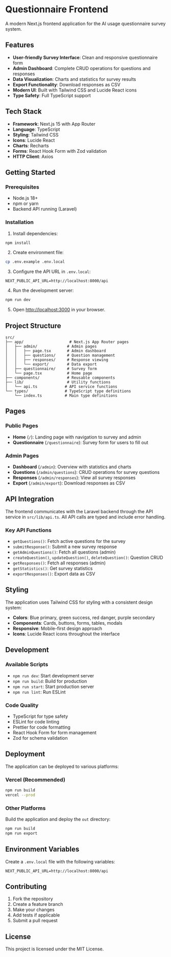 # Questionnaire Frontend

A modern Next.js frontend application for the AI usage questionnaire survey system.

## Features

- **User-friendly Survey Interface**: Clean and responsive questionnaire form
- **Admin Dashboard**: Complete CRUD operations for questions and responses
- **Data Visualization**: Charts and statistics for survey results
- **Export Functionality**: Download responses as CSV
- **Modern UI**: Built with Tailwind CSS and Lucide React icons
- **Type Safety**: Full TypeScript support

## Tech Stack

- **Framework**: Next.js 15 with App Router
- **Language**: TypeScript
- **Styling**: Tailwind CSS
- **Icons**: Lucide React
- **Charts**: Recharts
- **Forms**: React Hook Form with Zod validation
- **HTTP Client**: Axios

## Getting Started

### Prerequisites

- Node.js 18+ 
- npm or yarn
- Backend API running (Laravel)

### Installation

1. Install dependencies:
```bash
npm install
```

2. Create environment file:
```bash
cp .env.example .env.local
```

3. Configure the API URL in `.env.local`:
```env
NEXT_PUBLIC_API_URL=http://localhost:8000/api
```

4. Run the development server:
```bash
npm run dev
```

5. Open [http://localhost:3000](http://localhost:3000) in your browser.

## Project Structure

```
src/
├── app/                    # Next.js App Router pages
│   ├── admin/             # Admin pages
│   │   ├── page.tsx       # Admin dashboard
│   │   ├── questions/     # Question management
│   │   ├── responses/     # Response viewing
│   │   └── export/        # Data export
│   ├── questionnaire/     # Survey form
│   └── page.tsx           # Home page
├── components/            # Reusable components
├── lib/                   # Utility functions
│   └── api.ts            # API service functions
└── types/                # TypeScript type definitions
    └── index.ts          # Main type definitions
```

## Pages

### Public Pages

- **Home** (`/`): Landing page with navigation to survey and admin
- **Questionnaire** (`/questionnaire`): Survey form for users to fill out

### Admin Pages

- **Dashboard** (`/admin`): Overview with statistics and charts
- **Questions** (`/admin/questions`): CRUD operations for survey questions
- **Responses** (`/admin/responses`): View all survey responses
- **Export** (`/admin/export`): Download responses as CSV

## API Integration

The frontend communicates with the Laravel backend through the API service in `src/lib/api.ts`. All API calls are typed and include error handling.

### Key API Functions

- `getQuestions()`: Fetch active questions for the survey
- `submitResponse()`: Submit a new survey response
- `getAdminQuestions()`: Fetch all questions (admin)
- `createQuestion()`, `updateQuestion()`, `deleteQuestion()`: Question CRUD
- `getResponses()`: Fetch all responses (admin)
- `getStatistics()`: Get survey statistics
- `exportResponses()`: Export data as CSV

## Styling

The application uses Tailwind CSS for styling with a consistent design system:

- **Colors**: Blue primary, green success, red danger, purple secondary
- **Components**: Cards, buttons, forms, tables, modals
- **Responsive**: Mobile-first design approach
- **Icons**: Lucide React icons throughout the interface

## Development

### Available Scripts

- `npm run dev`: Start development server
- `npm run build`: Build for production
- `npm run start`: Start production server
- `npm run lint`: Run ESLint

### Code Quality

- TypeScript for type safety
- ESLint for code linting
- Prettier for code formatting
- React Hook Form for form management
- Zod for schema validation

## Deployment

The application can be deployed to various platforms:

### Vercel (Recommended)
```bash
npm run build
vercel --prod
```

### Other Platforms
Build the application and deploy the `out` directory:
```bash
npm run build
npm run export
```

## Environment Variables

Create a `.env.local` file with the following variables:

```env
NEXT_PUBLIC_API_URL=http://localhost:8000/api
```

## Contributing

1. Fork the repository
2. Create a feature branch
3. Make your changes
4. Add tests if applicable
5. Submit a pull request

## License

This project is licensed under the MIT License.
